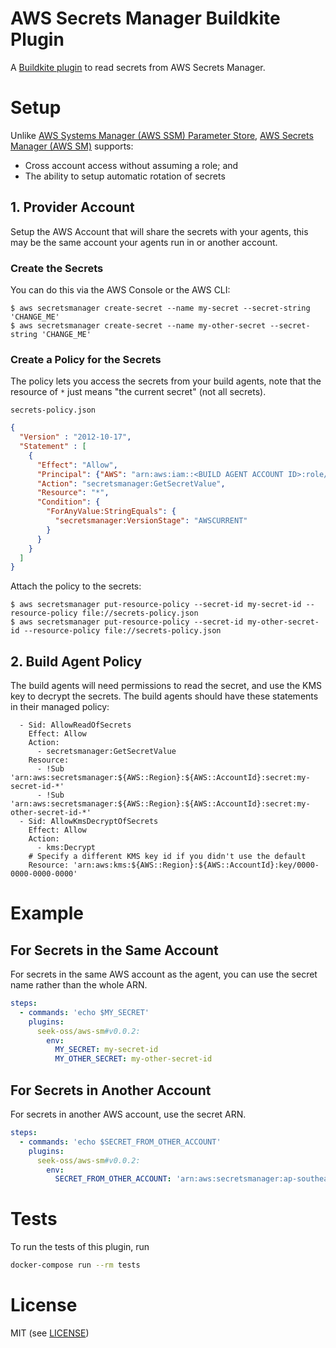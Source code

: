 # AWS Secrets Manager Buildkite Plugin

A [Buildkite plugin](https://buildkite.com/docs/agent/v3/plugins) to read secrets from AWS Secrets Manager.

# Setup

Unlike [AWS Systems Manager (AWS SSM) Parameter Store](https://aws.amazon.com/systems-manager/), [AWS Secrets Manager (AWS SM)](https://aws.amazon.com/secrets-manager/) supports:

 - Cross account access without assuming a role; and
 - The ability to setup automatic rotation of secrets

## 1. Provider Account

Setup the AWS Account that will share the secrets with your agents, this may be the same account your agents run in or another account.

### Create the Secrets

You can do this via the AWS Console or the AWS CLI:

```
$ aws secretsmanager create-secret --name my-secret --secret-string 'CHANGE_ME'
$ aws secretsmanager create-secret --name my-other-secret --secret-string 'CHANGE_ME'
```

### Create a Policy for the Secrets

The policy lets you access the secrets from your build agents, note that the resource of `*` just means "the current secret" (not all secrets).

`secrets-policy.json`
```json
{
  "Version" : "2012-10-17",
  "Statement" : [
    {
      "Effect": "Allow",
      "Principal": {"AWS": "arn:aws:iam::<BUILD AGENT ACCOUNT ID>:role/buildkite-Role"},
      "Action": "secretsmanager:GetSecretValue",
      "Resource": "*",
      "Condition": {
        "ForAnyValue:StringEquals": {
          "secretsmanager:VersionStage": "AWSCURRENT"
        }
      }
    }
  ]
}
```

Attach the policy to the secrets:
```
$ aws secretsmanager put-resource-policy --secret-id my-secret-id --resource-policy file://secrets-policy.json
$ aws secretsmanager put-resource-policy --secret-id my-other-secret-id --resource-policy file://secrets-policy.json
```

## 2. Build Agent Policy

The build agents will need permissions to read the secret, and use the KMS key to decrypt the secrets. The
build agents should have these statements in their managed policy:

```
  - Sid: AllowReadOfSecrets
    Effect: Allow
    Action:
      - secretsmanager:GetSecretValue
    Resource:
      - !Sub 'arn:aws:secretsmanager:${AWS::Region}:${AWS::AccountId}:secret:my-secret-id-*'
      - !Sub 'arn:aws:secretsmanager:${AWS::Region}:${AWS::AccountId}:secret:my-other-secret-id-*'
  - Sid: AllowKmsDecryptOfSecrets
    Effect: Allow
    Action:
      - kms:Decrypt
    # Specify a different KMS key id if you didn't use the default
    Resource: 'arn:aws:kms:${AWS::Region}:${AWS::AccountId}:key/0000-0000-0000-0000'
```

# Example

## For Secrets in the Same Account

For secrets in the same AWS account as the agent, you can use the secret name rather than the whole ARN.

```yml
steps:
  - commands: 'echo $MY_SECRET'
    plugins:
      seek-oss/aws-sm#v0.0.2:
        env:
          MY_SECRET: my-secret-id
          MY_OTHER_SECRET: my-other-secret-id
```

## For Secrets in Another Account

For secrets in another AWS account, use the secret ARN.

```yml
steps:
  - commands: 'echo $SECRET_FROM_OTHER_ACCOUNT'
    plugins:
      seek-oss/aws-sm#v0.0.2:
        env:
          SECRET_FROM_OTHER_ACCOUNT: 'arn:aws:secretsmanager:ap-southeast-2:1234567:secret:my-global-secret'
```

# Tests

To run the tests of this plugin, run
```sh
docker-compose run --rm tests
```

# License

MIT (see [LICENSE](LICENSE))
